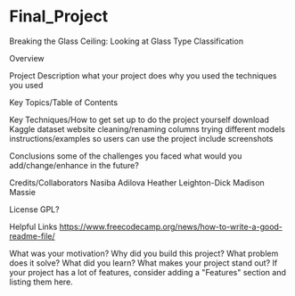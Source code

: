 # Final_Project
Breaking the Glass Ceiling: Looking at Glass Type Classification

Overview

Project Description
  what your project does
  why you used the techniques you used
  
  
Key Topics/Table of Contents

Key Techniques/How to get set up to do the project yourself
  download Kaggle dataset
    website
  cleaning/renaming columns
  trying different models
  instructions/examples so users can use the project
  include screenshots


Conclusions
  some of the challenges you faced
  what would you add/change/enhance in the future?
  
Credits/Collaborators
Nasiba Adilova
Heather Leighton-Dick
Madison Massie

License GPL?

Helpful Links
https://www.freecodecamp.org/news/how-to-write-a-good-readme-file/



What was your motivation?
Why did you build this project?
What problem does it solve?
What did you learn?
What makes your project stand out?
If your project has a lot of features, consider adding a "Features" section and listing them here.
